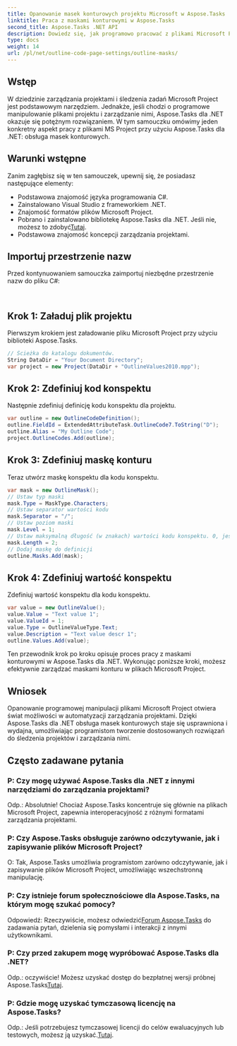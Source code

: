```yaml
---
title: Opanowanie masek konturowych projektu Microsoft w Aspose.Tasks
linktitle: Praca z maskami konturowymi w Aspose.Tasks
second_title: Aspose.Tasks .NET API
description: Dowiedz się, jak programowo pracować z plikami Microsoft Project przy użyciu Aspose.Tasks dla .NET. Skutecznie opanuj maski konturowe.
type: docs
weight: 14
url: /pl/net/outline-code-page-settings/outline-masks/
---
```

## Wstęp
W dziedzinie zarządzania projektami i śledzenia zadań Microsoft Project jest podstawowym narzędziem. Jednakże, jeśli chodzi o programowe manipulowanie plikami projektu i zarządzanie nimi, Aspose.Tasks dla .NET okazuje się potężnym rozwiązaniem. W tym samouczku omówimy jeden konkretny aspekt pracy z plikami MS Project przy użyciu Aspose.Tasks dla .NET: obsługa masek konturowych.
## Warunki wstępne
Zanim zagłębisz się w ten samouczek, upewnij się, że posiadasz następujące elementy:
- Podstawowa znajomość języka programowania C#.
- Zainstalowano Visual Studio z frameworkiem .NET.
- Znajomość formatów plików Microsoft Project.
-  Pobrano i zainstalowano bibliotekę Aspose.Tasks dla .NET. Jeśli nie, możesz to zdobyć[Tutaj](https://releases.aspose.com/tasks/net/).
- Podstawowa znajomość koncepcji zarządzania projektami.
## Importuj przestrzenie nazw
Przed kontynuowaniem samouczka zaimportuj niezbędne przestrzenie nazw do pliku C#:
```csharp
    
```
## Krok 1: Załaduj plik projektu
Pierwszym krokiem jest załadowanie pliku Microsoft Project przy użyciu biblioteki Aspose.Tasks.
```csharp
// Ścieżka do katalogu dokumentów.
String DataDir = "Your Document Directory";
var project = new Project(DataDir + "OutlineValues2010.mpp");
```
## Krok 2: Zdefiniuj kod konspektu
Następnie zdefiniuj definicję kodu konspektu dla projektu.
```csharp
var outline = new OutlineCodeDefinition();
outline.FieldId = ExtendedAttributeTask.OutlineCode7.ToString("D");
outline.Alias = "My Outline Code";
project.OutlineCodes.Add(outline);
```
## Krok 3: Zdefiniuj maskę konturu
Teraz utwórz maskę konspektu dla kodu konspektu.
```csharp
var mask = new OutlineMask();
// Ustaw typ maski
mask.Type = MaskType.Characters;
// Ustaw separator wartości kodu
mask.Separator = "/";
// Ustaw poziom maski
mask.Level = 1;
// Ustaw maksymalną długość (w znakach) wartości kodu konspektu. 0, jeśli długość nie jest zdefiniowana.
mask.Length = 2;
// Dodaj maskę do definicji
outline.Masks.Add(mask);
```
## Krok 4: Zdefiniuj wartość konspektu
Zdefiniuj wartość konspektu dla kodu konspektu.
```csharp
var value = new OutlineValue();
value.Value = "Text value 1";
value.ValueId = 1;
value.Type = OutlineValueType.Text;
value.Description = "Text value descr 1";
outline.Values.Add(value);
```
Ten przewodnik krok po kroku opisuje proces pracy z maskami konturowymi w Aspose.Tasks dla .NET. Wykonując poniższe kroki, możesz efektywnie zarządzać maskami konturu w plikach Microsoft Project.

## Wniosek
Opanowanie programowej manipulacji plikami Microsoft Project otwiera świat możliwości w automatyzacji zarządzania projektami. Dzięki Aspose.Tasks dla .NET obsługa masek konturowych staje się usprawniona i wydajna, umożliwiając programistom tworzenie dostosowanych rozwiązań do śledzenia projektów i zarządzania nimi.
## Często zadawane pytania
### P: Czy mogę używać Aspose.Tasks dla .NET z innymi narzędziami do zarządzania projektami?
Odp.: Absolutnie! Chociaż Aspose.Tasks koncentruje się głównie na plikach Microsoft Project, zapewnia interoperacyjność z różnymi formatami zarządzania projektami.
### P: Czy Aspose.Tasks obsługuje zarówno odczytywanie, jak i zapisywanie plików Microsoft Project?
O: Tak, Aspose.Tasks umożliwia programistom zarówno odczytywanie, jak i zapisywanie plików Microsoft Project, umożliwiając wszechstronną manipulację.
### P: Czy istnieje forum społecznościowe dla Aspose.Tasks, na którym mogę szukać pomocy?
Odpowiedź: Rzeczywiście, możesz odwiedzić[Forum Aspose.Tasks](https://forum.aspose.com/c/tasks/15) do zadawania pytań, dzielenia się pomysłami i interakcji z innymi użytkownikami.
### P: Czy przed zakupem mogę wypróbować Aspose.Tasks dla .NET?
 Odp.: oczywiście! Możesz uzyskać dostęp do bezpłatnej wersji próbnej Aspose.Tasks[Tutaj](https://releases.aspose.com/).
### P: Gdzie mogę uzyskać tymczasową licencję na Aspose.Tasks?
 Odp.: Jeśli potrzebujesz tymczasowej licencji do celów ewaluacyjnych lub testowych, możesz ją uzyskać.[Tutaj](https://purchase.aspose.com/temporary-license/).